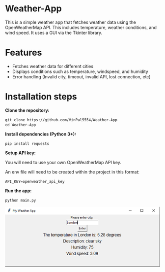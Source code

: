 # Weather-App

This is a simple weather app that fetches weather data using the OpenWeatherMap API. This includes temperature, weather conditions, and wind speed. It uses a GUI via the Tkinter library. 

# Features
- Fetches weather data for different cities
- Displays conditions such as temperature, windspeed, and humidity
- Error handling (Invalid city, timeout, invalid API, lost connection, etc)

# Installation steps
**Clone the repository:**
```
git clone https://github.com/VinPal5554/Weather-App
cd Weather-App
```
**Install dependencies (Python 3+):**
```
pip install requests
```
**Setup API key:**

You will need to use your own OpenWeatherMap API key. 

An env file will need to be created within the project in this format:
```
API_KEY=openweather_api_key
```
**Run the app:**
```
python main.py
```

![Weather App Screenshot](WeatherApp/weather_app.PNG)
